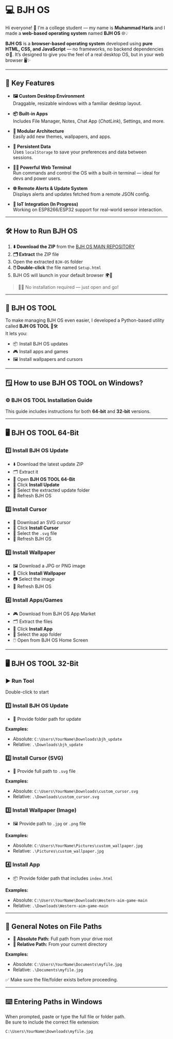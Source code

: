 # 💻 BJH OS

Hi everyone! 👋 I'm a college student — my name is **Muhammad Haris** and I made a **web-based operating system** named **BJH OS** 🌐💡

**BJH OS** is a **browser-based operating system** developed using **pure HTML, CSS, and JavaScript** — no frameworks, no backend dependencies ⚙️🚫. It’s designed to give you the feel of a real desktop OS, but in your web browser 🖥️✨

---

## 🚀 Key Features

- **🖼️ Custom Desktop Environment**  
  Draggable, resizable windows with a familiar desktop layout.

- **📦 Built-in Apps**  
  Includes File Manager, Notes, Chat App (*ChatLink*), Settings, and more.

- **🧩 Modular Architecture**  
  Easily add new themes, wallpapers, and apps.

- **💾 Persistent Data**  
  Uses `localStorage` to save your preferences and data between sessions.

- **🧑‍💻 Powerful Web Terminal**  
  Run commands and control the OS with a built-in terminal — ideal for devs and power users.

- **🌐 Remote Alerts & Update System**  
  Displays alerts and updates fetched from a remote JSON config.

- **📡 IoT Integration (In Progress)**  
  Working on ESP8266/ESP32 support for real-world sensor interaction.

---

## 🛠️ How to Run BJH OS

1. **⬇️ Download the ZIP** from the [BJH OS MAIN REPOSITORY](https://github.com/Haris16-code/BJH-OS)  
2. **🗂️ Extract** the ZIP file  
3. Open the extracted `BJH-OS` folder  
4. **🖱️ Double-click** the file named `Setup.html`  
5. BJH OS will launch in your default browser 🌍🚀  

> 🧑‍💻 No installation required — just open and go!

---

## 🧰 BJH OS TOOL

To make managing BJH OS even easier, I developed a Python-based utility called **BJH OS TOOL** 🐍🛠️  
It lets you:

- 📦 Install BJH OS updates  
- 🎮 Install apps and games  
- 🖼️ Install wallpapers and cursors

---

## 🪟 How to use BJH OS TOOL on Windows?

### ⚙️ BJH OS TOOL Installation Guide

This guide includes instructions for both **64-bit** and **32-bit** versions.

---

## 🖥️ BJH OS TOOL 64-Bit

### 1️⃣ Install BJH OS Update  
- ⬇️ Download the latest update ZIP  
- 🗂️ Extract it  
- 🔧 Open **BJH OS TOOL 64-Bit**  
- 📁 Click **Install Update**  
- 📂 Select the extracted update folder  
- 🔄 Refresh BJH OS

### 2️⃣ Install Cursor  
- 🎯 Download an SVG cursor  
- 🔧 Click **Install Cursor**  
- 📄 Select the `.svg` file  
- 🔄 Refresh BJH OS

### 3️⃣ Install Wallpaper  
- 🖼️ Download a JPG or PNG image  
- 🔧 Click **Install Wallpaper**  
- 📷 Select the image  
- 🔄 Refresh BJH OS

### 4️⃣ Install Apps/Games  
- 🎮 Download from BJH OS App Market  
- 🗂️ Extract the files  
- 🔧 Click **Install App**  
- 📂 Select the app folder  
- 🖱️ Open from BJH OS Home Screen

---

## 🖥️ BJH OS TOOL 32-Bit

### ▶️ Run Tool  
Double-click to start

### 1️⃣ Install BJH OS Update  
- 📁 Provide folder path for update

**Examples:**  
- Absolute: `C:\Users\YourName\Downloads\bjh_update`  
- Relative: `.\Downloads\bjh_update`

### 2️⃣ Install Cursor (SVG)  
- 🎯 Provide full path to `.svg` file

**Examples:**  
- Absolute: `C:\Users\YourName\Downloads\custom_cursor.svg`  
- Relative: `.\Downloads\custom_cursor.svg`

### 3️⃣ Install Wallpaper (Image)  
- 🖼️ Provide path to `.jpg` or `.png` file

**Examples:**  
- Absolute: `C:\Users\YourName\Pictures\custom_wallpaper.jpg`  
- Relative: `.\Pictures\custom_wallpaper.jpg`

### 4️⃣ Install App  
- 📦 Provide folder path that includes `index.html`

**Examples:**  
- Absolute: `C:\Users\YourName\Downloads\Western-aim-game-main`  
- Relative: `.\Downloads\Western-aim-game-main`

---

## 📁 General Notes on File Paths

- **🧭 Absolute Path:** Full path from your drive root  
- **🧮 Relative Path:** From your current directory

**Examples:**  
- Absolute: `C:\Users\YourName\Documents\myfile.jpg`  
- Relative: `.\Documents\myfile.jpg`

✅ Make sure the file/folder exists before proceeding.

---

## ⌨️ Entering Paths in Windows

When prompted, paste or type the full file or folder path.  
Be sure to include the correct file extension:

```bash
C:\Users\YourName\Downloads\myfile.jpg
